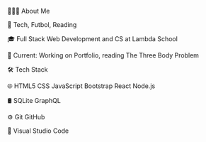👨🏼‍💻  About Me

🤔   Tech, Futbol, Reading

🎓   Full Stack Web Development and CS at Lambda School

💼   Current: Working on Portfolio, reading The Three Body Problem


🛠  Tech Stack

🌐   HTML5 CSS JavaScript Bootstrap React Node.js

🛢   SQLite GraphQL

⚙️   Git GitHub

🔧   Visual Studio Code
